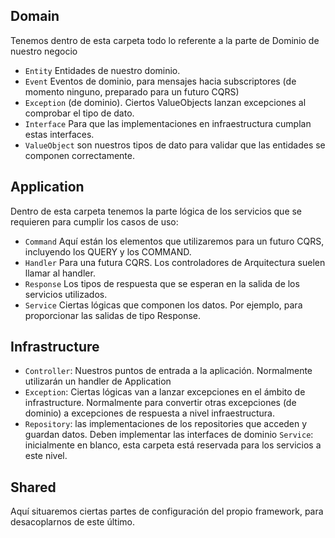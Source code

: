 ## Domain
Tenemos dentro de esta carpeta todo lo referente a la parte de Dominio de nuestro negocio

- `Entity` Entidades de nuestro dominio.
- `Event` Eventos de dominio, para mensajes hacia subscriptores (de momento ninguno, preparado para un futuro CQRS)
- `Exception` (de dominio). Ciertos ValueObjects lanzan excepciones al comprobar el tipo de dato.
- `Interface` Para que las implementaciones en infraestructura cumplan estas interfaces.
- `ValueObject` son nuestros tipos de dato para validar que las entidades se componen correctamente.

## Application
Dentro de esta carpeta tenemos la parte lógica de los servicios que se requieren para cumplir los casos de uso:
- `Command` Aquí están los elementos que utilizaremos para un futuro CQRS, incluyendo los QUERY y los COMMAND.
- `Handler` Para una futura CQRS. Los controladores de Arquitectura suelen llamar al handler.
- `Response` Los tipos de respuesta que se esperan en la salida de los servicios utilizados.
- `Service` Ciertas lógicas que componen los datos. Por ejemplo, para proporcionar las salidas de tipo Response.

## Infrastructure
- `Controller`: Nuestros puntos de entrada a la aplicación. Normalmente utilizarán un handler de Application
- `Exception`: Ciertas lógicas van a lanzar excepciones en el ámbito de infrastructure. Normalmente para convertir
  otras excepciones (de dominio) a excepciones de respuesta a nivel infraestructura.
- `Repository`: las implementaciones de los repositories que acceden y guardan datos. Deben implementar las
  interfaces de dominio
  `Service`: inicialmente en blanco, esta carpeta está reservada para los servicios a este nivel.
  
## Shared
Aquí situaremos ciertas partes de configuración del propio framework, para desacoplarnos de este último. 